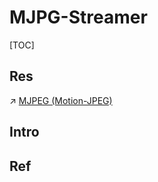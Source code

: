 # MJPG-Streamer

[TOC]



## Res
↗ [MJPEG (Motion-JPEG)](../../../../../🔑%20CS%20Core/🧙‍♂️%20Algorithm%20&%20Data%20Structure/Other%20Topics%20in%20Algorithms/Data%20Compression%20Technologies/Media%20Formats%20&%20Standards%20&%20Codec%20(Coder-Decoder)/Streaming%20Formats%20&%20Standards/MJPEG%20(Motion-JPEG).md)


## Intro


## Ref
[树莓派 之 USB摄像头 局域网内视频流实时传输（ MJPG-Streamer）]: https://developer.aliyun.com/article/1151243

[树莓派利用MJPG-streamer传输摄像头视频 - Index的文章 - 知乎]: https://zhuanlan.zhihu.com/p/471467404


